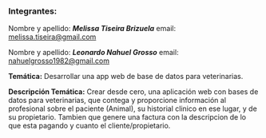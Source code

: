### __Integrantes:__
Nombre y apellido: ***Melissa Tiseira Brizuela***
email: melissa.tiseira@gmail.com

Nombre y apellido: ***Leonardo Nahuel Grosso***
email: nahuelgrosso1982@gmail.com

**Temática:**
Desarrollar una app web de base de datos para veterinarias.

**Descripción Temática:**
Crear desde cero, una aplicación web con bases de datos para veterinarias, que contega y proporcione información al profesional sobre el paciente (Animal), su historial clinico en ese lugar, y de su propietario.
Tambien que genere una factura con la descripcion de lo que esta pagando y cuanto el cliente/propietario.


